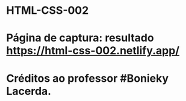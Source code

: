 # HTML-CSS-002
# Página de captura: resultado https://html-css-002.netlify.app/
# Créditos ao professor #Bonieky Lacerda.
